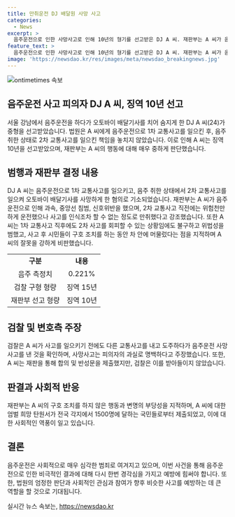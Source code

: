 ```yaml
---
title: 만취운전 DJ 배달원 사망 사고
categories:
  - News
excerpt: >
  음주운전으로 인한 사망사고로 인해 10년의 형기를 선고받은 DJ A 씨. 재판부는 A 씨가 음주운전으로 50대 남성을 치어 사망케 한 책임을 강조하며, 재판과정에서의 행동을 비판했다. A 씨는 사고 직후에도 구호조치를 하지 않고 음주운전으로 2차 교통사고를 일으켰다. 검찰은 징역 15년을 구형했으나, A 씨 측은 유족과 합의하고 반성문을 제출했지만 집행유예를 받지 못했다.
feature_text: >
  음주운전으로 인한 사망사고로 인해 10년의 형기를 선고받은 DJ A 씨. 재판부는 A 씨가 음주운전으로 50대 남성을 치어 사망케 한 책임을 강조하며, 재판과정에서의 행동을 비판했다. A 씨는 사고 직후에도 구호조치를 하지 않고 음주운전으로 2차 교통사고를 일으켰다. 검찰은 징역 15년을 구형했으나, A 씨 측은 유족과 합의하고 반성문을 제출했지만 집행유예를 받지 못했다.
image: 'https://newsdao.kr/res/images/meta/newsdao_breakingnews.jpg'
---
```


<p><img src="https://newsdao.kr/res/images/meta/newsdao_breakingnews.jpg" alt="ontimetimes 속보" /></p>

<h2 data-ke-size="size26">음주운전 사고 피의자 DJ A 씨, 징역 10년 선고</h2>

<p data-ke-size="size16">서울 강남에서 음주운전을 하다가 오토바이 배달기사를 치어 숨지게 한 DJ A 씨(24)가 중형을 선고받았습니다. 법원은 A 씨에게 음주운전으로 1차 교통사고를 일으킨 후, 음주 취한 상태로 2차 교통사고를 일으킨 책임을 놓치지 않았습니다. 이로 인해 A 씨는 징역 10년을 선고받았으며, 재판부는 A 씨의 행동에 대해 매우 중하게 판단했습니다.</p>

<h2 data-ke-size="size26">범행과 재판부 결정 내용</h2>

<p data-ke-size="size16">DJ A 씨는 음주운전으로 1차 교통사고를 일으키고, 음주 취한 상태에서 2차 교통사고를 일으켜 오토바이 배달기사를 사망하게 한 혐의로 기소되었습니다. 재판부는 A 씨가 음주운전으로 인해 과속, 중앙선 침범, 신호위반을 했으며, 2차 교통사고 직전에는 위험천만하게 운전했으나 사고를 인식조차 할 수 없는 정도로 만취했다고 강조했습니다. 또한 A 씨는 1차 교통사고 직후에도 2차 사고를 회피할 수 있는 상황임에도 불구하고 위법성을 범했고, 사고 후 시민들이 구호 조치를 하는 동안 차 안에 머물렀다는 점을 지적하며 A 씨의 잘못을 강하게 비판했습니다.</p>

<table>
    <tr>
        <td style="text-align: center; height: 17px;"><b>구분</b></td>
        <td style="text-align: center; height: 17px;"><b>내용</b></td>
    </tr>
    <tr>
        <td style="text-align: center; height: 17px;">음주 측정치</td>
        <td style="text-align: center; height: 17px;">0.221%</td>
    </tr>
    <tr>
        <td style="text-align: center; height: 17px;">검찰 구형 형량</td>
        <td style="text-align: center; height: 17px;">징역 15년</td>
    </tr>
    <tr>
        <td style="text-align: center; height: 17px;">재판부 선고 형량</td>
        <td style="text-align: center; height: 17px;">징역 10년</td>
    </tr>
</table>

<h2 data-ke-size="size26">검찰 및 변호측 주장</h2>

<p data-ke-size="size16">검찰은 A 씨가 사고를 일으키기 전에도 다른 교통사고를 내고 도주하다가 음주운전 사망사고를 낸 것을 확인하며, 사망사고는 피의자의 과실로 명백하다고 주장했습니다. 또한, A 씨는 재판을 통해 합의 및 반성문을 제출했지만, 검찰은 이를 받아들이지 않았습니다.</p>

<h2 data-ke-size="size26">판결과 사회적 반응</h2>

<p data-ke-size="size16">재판부는 A 씨의 구호 조치를 하지 않은 행동과 변명의 부당성을 지적하며, A 씨에 대한 엄벌 희망 탄원서가 전국 각지에서 1500명에 달하는 국민들로부터 제출되었고, 이에 대한 사회적인 역풍이 일고 있습니다.</p>

<h2 data-ke-size="size26">결론</h2>

<p data-ke-size="size16">음주운전은 사회적으로 매우 심각한 범죄로 여겨지고 있으며, 이번 사건을 통해 음주운전으로 인한 비극적인 결과에 대해 다시 한번 경각심을 가지고 예방에 힘써야 합니다. 또한, 법원의 엄정한 판단과 사회적인 관심과 참여가 향후 비슷한 사고를 예방하는 데 큰 역할을 할 것으로 기대됩니다.</p>
실시간 뉴스 속보는, <a href="https://newsdao.kr" rel="dofollow">https://newsdao.kr</a>


